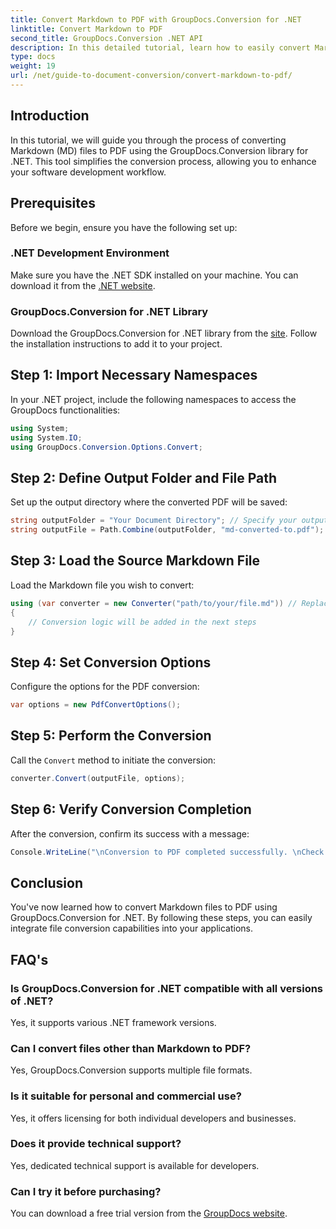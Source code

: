 ```yaml
---
title: Convert Markdown to PDF with GroupDocs.Conversion for .NET
linktitle: Convert Markdown to PDF
second_title: GroupDocs.Conversion .NET API
description: In this detailed tutorial, learn how to easily convert Markdown (MD) files into Portable Document Format (PDF) using the GroupDocs.Conversion library for .NET.
type: docs
weight: 19
url: /net/guide-to-document-conversion/convert-markdown-to-pdf/
---
```

## Introduction

In this tutorial, we will guide you through the process of converting Markdown (MD) files to PDF using the GroupDocs.Conversion library for .NET. This tool simplifies the conversion process, allowing you to enhance your software development workflow.

## Prerequisites

Before we begin, ensure you have the following set up:

### .NET Development Environment
Make sure you have the .NET SDK installed on your machine. You can download it from the [.NET website](https://dotnet.microsoft.com/download).

### GroupDocs.Conversion for .NET Library
Download the GroupDocs.Conversion for .NET library from the [site](https://releases.groupdocs.com/conversion/net/). Follow the installation instructions to add it to your project.

## Step 1: Import Necessary Namespaces
In your .NET project, include the following namespaces to access the GroupDocs functionalities:

```csharp
using System;
using System.IO;
using GroupDocs.Conversion.Options.Convert;
```

## Step 2: Define Output Folder and File Path
Set up the output directory where the converted PDF will be saved:

```csharp
string outputFolder = "Your Document Directory"; // Specify your output directory
string outputFile = Path.Combine(outputFolder, "md-converted-to.pdf");
```

## Step 3: Load the Source Markdown File
Load the Markdown file you wish to convert:

```csharp
using (var converter = new Converter("path/to/your/file.md")) // Replace with your MD file path
{
    // Conversion logic will be added in the next steps
}
```

## Step 4: Set Conversion Options
Configure the options for the PDF conversion:

```csharp
var options = new PdfConvertOptions();
```

## Step 5: Perform the Conversion
Call the `Convert` method to initiate the conversion:

```csharp
converter.Convert(outputFile, options);
```

## Step 6: Verify Conversion Completion
After the conversion, confirm its success with a message:

```csharp
Console.WriteLine("\nConversion to PDF completed successfully. \nCheck output in {0}", outputFolder);
```

## Conclusion
You've now learned how to convert Markdown files to PDF using GroupDocs.Conversion for .NET. By following these steps, you can easily integrate file conversion capabilities into your applications.

## FAQ's

### Is GroupDocs.Conversion for .NET compatible with all versions of .NET?
Yes, it supports various .NET framework versions.

### Can I convert files other than Markdown to PDF?
Yes, GroupDocs.Conversion supports multiple file formats.

### Is it suitable for personal and commercial use?
Yes, it offers licensing for both individual developers and businesses.

### Does it provide technical support?
Yes, dedicated technical support is available for developers.

### Can I try it before purchasing?
You can download a free trial version from the [GroupDocs website](https://releases.groupdocs.com/conversion/net/).
